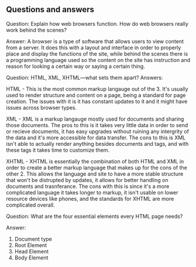 <h2> Questions and answers </h2>

Question: Explain how web browsers function. How do web browsers really work behind the scenes?

Answer: A browser is a type of software that allows users to view content from a server. It does this with a layout and interface in order to properly place and display the functions of the site, while behind the scenes there is a programming language used so the content on the site has instruction and reason for looking a certain way or saying a certain thing.


Question: HTML, XML, XHTML—what sets them apart?
Answers: 

HTML - This is the most common markup langauge out of the 3. It's usually used to render structure and content on a page, being a standard for page creation. The issues with it is it has constant updates to it and it might have issues across browser types.

XML - XML is a markup langauge mostly used for documents and sharing those documents. The pros to this is it takes very little data in order to send or recieve documents, it has easy upgrades without ruining any intergrity of the data and it's more accessible for data transfer. The cons to this is XML isn't able to actually render anything besides documents and tags, and with these tags it takes time to customize them.

XHTML - XHTML is essentially the combination of both HTML and XML in order to create a better markup language that makes up for the cons of the other 2. This allows the language and site to have a more stable structure that won't be distrupted by updates, it allows for better handling on documents and trasnferance. The cons with this is since it's a more complicated language it takes longer to markup, it isn't usable on lower resource devices like phones, and the standards for XHTML are more complicated overall.


Question: What are the four essential elements every HTML page needs?

Answer: 

1. Document type
2. Root Element
3. Head Element
4. Body Element
